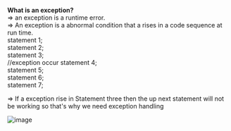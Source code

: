 <b>What is an exception?</b><br>
=> an exception is a runtime error. <br>
=> An exception is a abnormal condition that a rises in a code sequence at run time.<br>
statement 1; <br> 
statement 2; <br> 
statement 3; <br> //exception occur
statement 4; <br> 
statement 5; <br> 
statement 6; <br> 
statement 7; <br> 

=> If a exception rise in Statement three then the up next statement will not be working so that's why we need exception handling   <br>

![image](https://user-images.githubusercontent.com/101741122/223055533-7615eea1-6d0a-4e23-b3aa-a9bfb8aebaf6.png)

